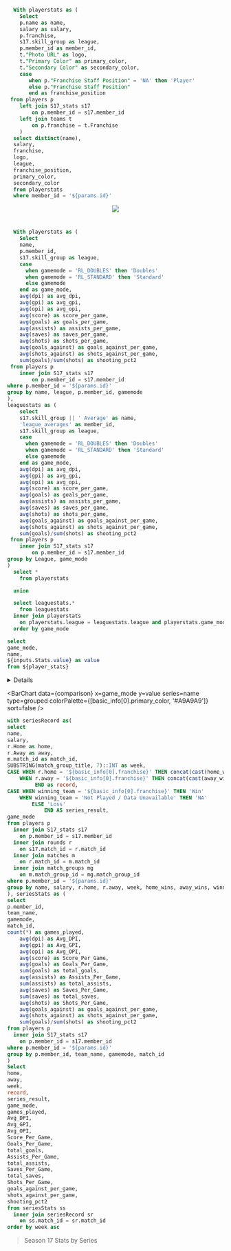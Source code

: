 ```sql basic_info
  With playerstats as (
    Select
    p.name as name,
    salary as salary,
    p.franchise,
    s17.skill_group as league,
    p.member_id as member_id,
    t."Photo URL" as logo,
    t."Primary Color" as primary_color,
    t."Secondary Color" as secondary_color,
    case
       when p."Franchise Staff Position" = 'NA' then 'Player'
       else p."Franchise Staff Position"
       end as franchise_position
 from players p
    left join S17_stats s17
        on p.member_id = s17.member_id
    left join teams t
        on p.franchise = t.Franchise
    )
  select distinct(name),
  salary,
  franchise,
  logo,
  league,
  franchise_position,
  primary_color,
  secondary_color
  from playerstats
  where member_id = '${params.id}'
```

<LastRefreshed prefix="Data last updated"/>

<center><img src={basic_info[0].logo} class="h-16" /></center>

# <center> <Value data={basic_info} column=name /> </center>

<DataTable data={basic_info} >
    <Column id=salary align=center />
    <Column id=franchise align=center />
    <Column id=league align=center />
    <Column id=franchise_position align=center />
</DataTable>

```sql player_stats
  With playerstats as (
    Select
    name,
    p.member_id,
    s17.skill_group as league,
    case
      when gamemode = 'RL_DOUBLES' then 'Doubles'
      when gamemode = 'RL_STANDARD' then 'Standard'
      else gamemode
    end as game_mode,
    avg(dpi) as avg_dpi,
    avg(gpi) as avg_gpi,
    avg(opi) as avg_opi,
    avg(score) as score_per_game,
    avg(goals) as goals_per_game,
    avg(assists) as assists_per_game,
    avg(saves) as saves_per_game,
    avg(shots) as shots_per_game,
    avg(goals_against) as goals_against_per_game,
    avg(shots_against) as shots_against_per_game,
    sum(goals)/sum(shots) as shooting_pct2
 from players p
    inner join S17_stats s17 
        on p.member_id = s17.member_id
where p.member_id = '${params.id}'
group by name, league, p.member_id, gamemode
),
leaguestats as (
    select
    s17.skill_group || ' Average' as name,
    'league_averages' as member_id,
    s17.skill_group as league,
    case
      when gamemode = 'RL_DOUBLES' then 'Doubles'
      when gamemode = 'RL_STANDARD' then 'Standard'
      else gamemode
    end as game_mode,
    avg(dpi) as avg_dpi,
    avg(gpi) as avg_gpi,
    avg(opi) as avg_opi,
    avg(score) as score_per_game,
    avg(goals) as goals_per_game,
    avg(assists) as assists_per_game,
    avg(saves) as saves_per_game,
    avg(shots) as shots_per_game,
    avg(goals_against) as goals_against_per_game,
    avg(shots_against) as shots_against_per_game,
    sum(goals)/sum(shots) as shooting_pct2
 from players p
    inner join S17_stats s17
        on p.member_id = s17.member_id
group by League, game_mode
)
  select *
    from playerstats

  union

  select leaguestats.*
    from leaguestats
  inner join playerstats 
    on playerstats.league = leaguestats.league and playerstats.game_mode = leaguestats.game_mode
  order by game_mode
```

```sql comparison
select
game_mode,
name,
${inputs.Stats.value} as value
from ${player_stats}
```

<Details title="Player Match Averages">

<p>Below you can use the dropdown to choose the statistic you would like to display. </p>
<p><b>Note:</b> If no information appears then you do not have any statistical data to display. </p>

</Details>

<Dropdown name=Stats defaultValue=score_per_game>
    <DropdownOption value=avg_dpi valueLabel=DPI />
    <DropdownOption value=avg_gpi valueLabel="Sprocket Rating" />
    <DropdownOption value=avg_opi valueLabel=OPI />
    <DropdownOption value=score_per_game valueLabel=Score />
    <DropdownOption value=goals_per_game valueLabel=Goals />
    <DropdownOption value=assists_per_game valueLabel=Assists />
    <DropdownOption value=saves_per_game valueLabel=Saves />
    <DropdownOption value=shots_per_game valueLabel=Shots />
    <DropdownOption value=goals_against_per_game valueLabel="Goals Against" />
    <DropdownOption value=shots_against_per_game valueLabel="Shots Against"/>
    <DropdownOption value=shooting_pct2 valueLabel="Shooting %" />
</Dropdown>

<BarChart 
data={comparison}
x=game_mode
y=value
series=name
type=grouped
colorPalette={[basic_info[0].primary_color, '#A9A9A9']}
sort=false
/>

```sql playerSeries
with seriesRecord as(
select 
name,
salary,
r.Home as home,
r.Away as away,
m.match_id as match_id,
SUBSTRING(match_group_title, 7)::INT as week,
CASE WHEN r.home = '${basic_info[0].franchise}' THEN concat(cast(home_wins as integer), ' - ', cast(away_wins as integer))   
    WHEN r.away = '${basic_info[0].franchise}' THEN concat(cast(away_wins as integer), ' - ', cast(home_wins as integer))
         END as record,
CASE WHEN winning_team = '${basic_info[0].franchise}' THEN 'Win' 
    WHEN winning_team = 'Not Played / Data Unavailable' THEN 'NA'
        ELSE 'Loss' 
            END AS series_result,
game_mode
from players p
  inner join S17_stats s17
    on p.member_id = s17.member_id
  inner join rounds r
    on s17.match_id = r.match_id
  inner join matches m
    on r.match_id = m.match_id
  inner join match_groups mg
    on m.match_group_id = mg.match_group_id
where p.member_id = '${params.id}'
group by name, salary, r.home, r.away, week, home_wins, away_wins, winning_team, game_mode, m.match_id
), seriesStats as (
select 
p.member_id,
team_name,
gamemode,
match_id,
count(*) as games_played,
    avg(dpi) as Avg_DPI,
    avg(gpi) as Avg_GPI,
    avg(opi) as Avg_OPI,
    avg(score) as Score_Per_Game,
    avg(goals) as Goals_Per_Game,
    sum(goals) as total_goals,
    avg(assists) as Assists_Per_Game,
    sum(assists) as total_assists,
    avg(saves) as Saves_Per_Game,
    sum(saves) as total_saves,
    avg(shots) as Shots_Per_Game,
    avg(goals_against) as goals_against_per_game,
    avg(shots_against) as shots_against_per_game,
    sum(goals)/sum(shots) as shooting_pct2
from players p
  inner join S17_stats s17
    on p.member_id = s17.member_id
where p.member_id = '${params.id}'
group by p.member_id, team_name, gamemode, match_id
)
Select
home,
away,
week,
record,
series_result,
game_mode,
games_played,
Avg_DPI,
Avg_GPI,
Avg_OPI,
Score_Per_Game,
Goals_Per_Game,
total_goals,
Assists_Per_Game,
total_assists,
Saves_Per_Game,
total_saves,
Shots_Per_Game,
goals_against_per_game,
shots_against_per_game,
shooting_pct2
from seriesStats ss
  inner join seriesRecord sr
    on ss.match_id = sr.match_id
order by week asc 
```

>Season 17 Stats by Series
<DataTable data={playerSeries} rows=20 rowShading=true/>